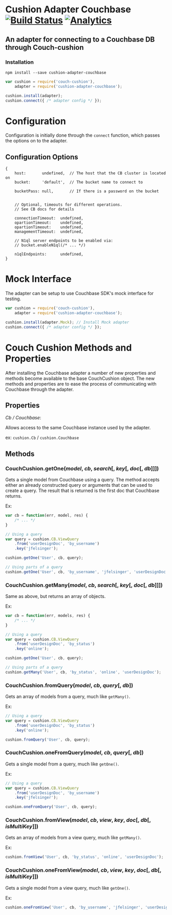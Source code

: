 # Cushion Adapter Couchbase [![Build Status](https://secure.travis-ci.org/jfelsinger/cushion-adapter-couchbase.png?branch=master)](https://travis-ci.org/jfelsinger/cushion-adapter-couchbase) [![Analytics](https://ga-beacon.appspot.com/UA-46797352-2/cushion-adapter-couchbase/index)](https://github.com/igrigorik/ga-beacon)
## An adapter for connecting to a Couchbase DB through Couch-cushion

### Installation

```
npm install --save cushion-adapter-couchbase
```

```javascript
var cushion = require('couch-cushion'),
    adapter = require('cushion-adapter-couchbase');

cushion.install(adapter);
cushion.connect({ /* adapter config */ });
```


# Configuration

Configuration is initially done through the `connect` function, which passes the
options on to the adapter.

## Configuration Options

```
{
    host:       undefined,  // The host that the CB cluster is located on
    bucket:     'default',  // The bucket name to connect to

    bucketPass: null,       // If there is a password on the bucket


    // Optional, timeouts for different operations.
    // See CB docs for details

    connectionTimeout:  undefined,
    opartionTimeout:    undefined,
    opartionTimeout:    undefined,
    managementTimeout:  undefined,

    // N1ql server endpoints to be enabled via:
    // bucket.enableN1ql(/* ... */)

    n1qlEndpoints:      undefined,
}
```

# Mock Interface

The adapter can be setup to use Couchbase SDK's mock interface for testing.

```javascript
var cushion = require('couch-cushion'),
    adapter = require('cushion-adapter-couchbase');

cushion.install(adapter.Mock); // Install Mock adapter
cushion.connect({ /* adapter config */ });
```

# Couch Cushion Methods and Properties

After installing the Couchbase adapter a number of new properties and methods
become available to the base CouchCushion object. The new methods and properties
are to ease the process of communicating with Couchbase through the adapter.

## Properties

*Cb / Couchbase*:

Allows access to the same Couchbase instance used by the adapter.

ex: `cushion.Cb` / `cushion.Couchbase`


## Methods

### CouchCushion.getOne(*model*, *cb*, *search*[, *key*[, *doc*[, *db*]]])

Gets a single model from Couchbase using a query. The method accepts either an
already constructed query or arguments that can be used to create a query. The
result that is returned is the first doc that Couchbase returns.

Ex:

```javascript
var cb = function(err, model, res) {
    /* ... */
}

// Using a query
var query = cushion.CB.ViewQuery
    .from('userDesignDoc', 'by_username')
    .key('jfelsinger');

cushion.getOne('User', cb, query);

// Using parts of a query
cushion.getOne('User', cb, 'by_username', 'jfelsinger', 'userDesignDoc');
```


### CouchCushion.getMany(*model*, *cb*, *search*[, *key*[, *doc*[, *db*]]])

Same as above, but returns an array of objects.

Ex:

```javascript
var cb = function(err, models, res) {
    /* ... */
}

// Using a query
var query = cushion.CB.ViewQuery
    .from('userDesignDoc', 'by_status')
    .key('online');

cushion.getOne('User', cb, query);

// Using parts of a query
cushion.getMany('User', cb, 'by_status', 'online', 'userDesignDoc');
```


### CouchCushion.fromQuery(*model*, *cb*, *query*[, *db*])

Gets an array of models from a query, much like `getMany()`.

Ex:

```javascript
// Using a query
var query = cushion.CB.ViewQuery
    .from('userDesignDoc', 'by_status')
    .key('online');

cushion.fromQuery('User', cb, query);
```


### CouchCushion.oneFromQuery(*model*, *cb*, *query*[, *db*])

Gets a single model from a query, much like `getOne()`.

Ex:

```javascript
// Using a query
var query = cushion.CB.ViewQuery
    .from('userDesignDoc', 'by_username')
    .key('jfelsinger');

cushion.oneFromQuery('User', cb, query);
```


### CouchCushion.fromView(*model*, *cb*, *view*, *key*, *doc*[, *db*[, *isMultiKey*]])

Gets an array of models from a view query, much like `getMany()`.

Ex:

```javascript
cushion.fromView('User', cb, 'by_status', 'online', 'userDesignDoc');
```


### CouchCushion.oneFromView(*model*, *cb*, *view*, *key*, *doc*[, *db*[, *isMultiKey*]])

Gets a single model from a view query, much like `getOne()`.

Ex:

```javascript
cushion.oneFromView('User', cb, 'by_username', 'jfelsinger', 'userDesignDoc');
```
